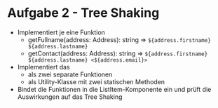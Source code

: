 # Aufgabe 2 - Tree Shaking

- Implementiert je eine Funktion
  - getFullname(address: Address): string => `${address.firstname} ${address.lastname}`
  - getContact(address: Address): string => `${address.firstname} ${address.lastname} <${address.email}>`
- Implementiert das
  - als zwei separate Funktionen
  - als Utility-Klasse mit zwei statischen Methoden
- Bindet die Funktionen in die ListItem-Komponente ein und prüft die Auswirkungen auf das Tree Shaking
